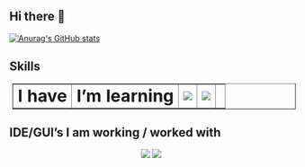## Hi there 👋

<!--
**MariiaMysh/MariiaMysh** is a ✨ _special_ ✨ repository because its `README.md` (this file) appears on your GitHub profile.

Here are some ideas to get you started:

- 🔭 I’m currently working on ...
- 🌱 I’m currently learning ...
- 👯 I’m looking to collaborate on ...
- 🤔 I’m looking for help with ...
- 💬 Ask me about ...
- 📫 How to reach me: ...
- 😄 Pronouns: ...
- ⚡ Fun fact: ...
-->
[![Anurag's GitHub stats](https://github-readme-stats.vercel.app/api?username=MariiaMysh&show_icons=true)](https://github.com/anuraghazra/github-readme-stats)

## Skills

<table border="1px solid black" style="margin: 5px">
<tr>
<td>
<b style="font-size:30px">I have</b>
</td>
<td>
<b style="font-size:30px">I’m learning</b>
</td>
<td>
<img src="https://skillicons.dev/icons?i=git,github,gitlab&perline=3" />
</td>
<td>
<img src="https://skillicons.dev/icons?i=py,r,matlab&perline=3" />
</td>
<td>
</tr>
</table>

## IDE/GUI’s I am working / worked with

<p align="center">
<img src="https://skillicons.dev/icons?i=anaconda,pycharm,vscode&perline=3" />
<img src="https://img.shields.io/badge/RStudio-75AADB?style=for-the-badge&logo=RStudio&logoColor=white" />
</p>
